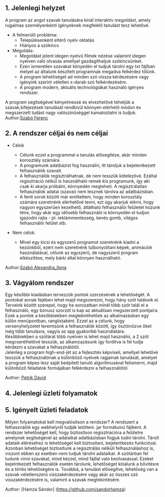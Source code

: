 ## 1. Jelenlegi helyzet
  A program az angol szavak tanulására kínál interaktív megoldást, amely rugalmas
személyenkénti igényeknek megfelelő tanulást tesz lehetővé.

* A felmerülő probléma:
  * Településenként eltérő nyelv oktatás 
  * Hiányos a szókincs
* Megoldás:
  * Megoldást jelent idegen nyelvű filmek nézése valamint idegen nyelven való olvasás
    amellyel gazdagíthatjuk szókincsünket.
  * Ezen ismeretlen szavakat könyedén el tudjuk tárolni egy txt fájlban melyet az általunk 
    készített programnak megadva felkérdez tőlünk.
  * A program lehetőséget ad minden szó vissza kérdezésére vagy igényink szerint véletlen
    x-darab szó felkérdezésére.
  * A program modern, aktuális technológiákat használó igényes rendszer.  

A program segítségével kényelmessé és elvezhetővé tehetjük a szavak,kifejezések tanulását
rendkívül könnyen elérhető módon és megszerzett tudást nagy valószínűséggel kamatoztatni is tudjuk.
<br>
Author:[Szabó Ferenc](https://github.com/szabofeco98)
## 2. A rendszer céljai és nem céljai
* Célok
  * Célunk ezzel a programmal a tanulás elősegítése, akár minden korosztály számára.
  * A programunk adatbázist fog használni, itt tároljuk a bejelentkezett felhasználók szavait.
  * A felhasználók regisztrálhatnak, de nem tesszük kötelezővé. Ezáltal regisztráció nélkül is használható remek kis
    programunk, így aki csak ki akarja próbálni, könnyedén megteheti. A regisztrálatlan felhasználók adatai (szavai) nem
    lesznek tárolva az adatbázisban.
  * A fenti sorok között már említettem, hogy minden korosztály számára szeretnénk elérhetővé tenni, ezt úgy akarjuk
    elérni, hogy nagyon egyszerűen kezelhető, átlátható felhasználói felületet hozunk létre, hogy akár egy idősebb
    felhasználó is könnyedén el tudjon igazodni rajta - pl. reklámmentesség, kevés gomb, világos felhasználói felület stb.

* Nem célok:
  * Mivel egy kicsi és egyszerű programot szeretnénk kiadni a kezünkből, ezért nem szeretnénk túlbonyolítani képek,
    animációk használatával, célunk az egyszerű, de nagyszerű program elkészítése, mely bárki által könnyen használható.
    
Author:[Szabó Alexandra_Ilona](https://github.com/Wrigozo)  
## 3. Vágyálom rendszer
Egy későbbi kiadásban tervezzük pontok szerzésének a lehetőségét. A pontokat annak fejében lehet majd megszerezni, 
hogy hány szót találunk el. Terveink között szerepel, hogy ha sorozatban minél több szót talál el a felhasználó, 
egy bónusz szorzót is kap az aktuálisan megszerzett pontjaira. Ezek a pontok a későbbiekben megtekinthetőek 
az alkalmazásban egy külön menüpontban, ranglistaként. Ezzel az a célunk, hogy versenyhelyzetet teremtsünk a 
felhasználók között, így ösztönözve őket még több tanulásra, vagyis az app gyakoribb használatára.  
Későbbiekben a szótárat több nyelven is lehet majd használni, a 2 szót megcserélhetővé tesszük, az alkamzazásunk 
így fordítva is fel tudja kérdezni a szavakat a felhasználótól.  
Jelenleg a program high-end-jét az a fejlesztés képviseli, amellyel lehetővé tesszük a felhasználónak a különböző 
nyelvek ragjainak tanulását, amelyet a program képes lesz saját beépített tanuló algoritmusával 
felismerni, majd különböző feladatok formájában felkérdezni a felhasználótól. 

Author: [Petrik Dávid](https://github.com/PDavidson123)



## 4. Jelenlegi üzleti folyamatok


## 5. Igényelt üzleti feladatok
Milyen folyamatokat kell megvalósítson a rendszer?
A rendszert a felhasználók egy webhelyről tudják letölteni .jar formátumú fájlként. A rendszer lehetőséget kell, hogy
biztosítson regisztrációra a felületre amelynek segítségével az adataikat adatbázisban fogjuk tudni tárolni.
Tárolt adataik eléréséhez is lehetőséget kell biztosítani, bejelentkezés funkcióval.
Azonban lehetőséget biztosítunk a regisztrálás nélküli felhasználáshoz is, viszont ebben az esetben nem tudjuk
tárolni adataikat.
A szótárban fel tudunk vinni szavakat, mind kézzel, mind fájllal való beolvasással. Ezeket bejelntkezett
felhasználók esetén tárolunk, lehetőséget kínálunk a bővítésre és a törlés lehetőségére is.
Továbbá, a tanulást elősegítve, lehetőség van a szavak véletlenszerű visszakérdezésére vagy akár az összes szó
visszakérdezésére is, valamint a szavak megtekintésére.

Author: [Hamza Sándor] (https://github.com/sandorhamza)




